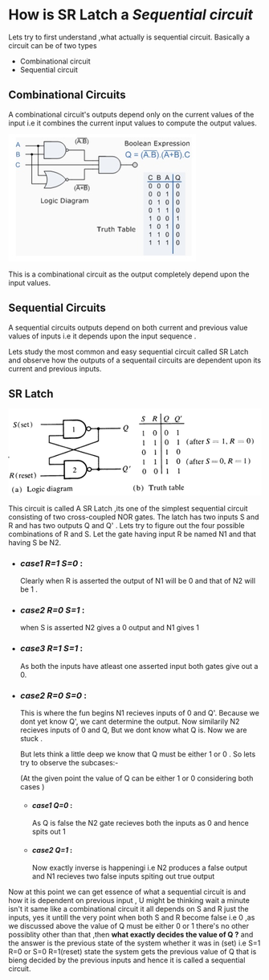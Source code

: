 # How is SR Latch a *Sequential circuit*

Lets try to first understand ,what actually is sequential circuit. Basically a circuit can be of two types 

* Combinational circuit
* Sequential circuit

## Combinational Circuits

A combinational circuit's outputs depend only on the current values of the input i.e it combines the current input values to compute the output values.

![Image of Combinational circuit](images/combinational_circuit.jpg)

This is a combinational circuit as the output completely depend upon the input values.

## Sequential Circuits

A sequential circuits outputs depend on both current and previous value values of inputs i.e it depends upon the input sequence .

Lets study the most common and easy sequential circuit called SR Latch and observe how the outputs of a sequentail circuits are dependent upon its current and previous inputs.

## SR Latch

![Image of Combinational circuit](images/SR.gif)

This circuit is called A SR Latch ,its one of the simplest sequential circuit consisting of two cross-coupled NOR gates. The latch has two inputs S and R and has two outputs Q and Q' . Lets try to figure out the four possible combinations of R and S. Let the gate having  input R be named N1 and that having S be N2.

* ### *case1 R=1 S=0* :

    Clearly when R is asserted the output of N1 will be 0 and that of N2 will be 1 .

* ### *case2 R=0 S=1* :

    when S is asserted  N2 gives a 0 output and N1 gives 1

* ### *case3 R=1 S=1* :

    As both the inputs have atleast one asserted input both gates give out a 0.

* ### *case2 R=0 S=0* :

    This is where the fun begins N1 recieves inputs of 0 and Q'. Because we dont yet know Q', we cant determine the output. Now similarily N2 recieves inputs of 0 and Q, But we dont know what Q is. Now we are stuck .

    But lets think a little deep we know that Q must be either 1 or 0 . So lets try to observe the subcases:-

    (At the given point the value of Q can be either 1 or 0 considering both cases )

    * #### *case1 Q=0* :
        As Q is false the N2 gate recieves both the inputs as 0 and hence spits out 1 

    * #### *case2 Q=1* :
         Now exactly inverse is happeningi i.e  N2 produces a false output and N1 recieves two false inputs spiting out true output

Now at this point we can get essence of what a sequential circuit is and how it is dependent on previous input , U might be thinking wait a minute isn't it same like a combinational circuit it all depends on S and R just the inputs, yes it untill the very point when both S and R become false i.e 0 ,as we discussed above the value of Q must be either 0 or 1 there's no other possiblity other than that ,then **what exactly decides the value of Q ?** and the answer is the previous state of the system whether it was in (set) i.e S=1 R=0 or S=0 R=1(reset) state the system gets the previous value of Q that is bieng decided by the previous inputs and hence it is called a sequential circuit.



